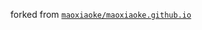 forked from [`maoxiaoke/maoxiaoke.github.io`](https://github.com/maoxiaoke/maoxiaoke.github.io)




